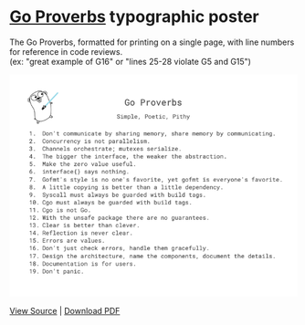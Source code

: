 # [Go Proverbs](https://go-proverbs.github.io/) typographic poster

The Go Proverbs, formatted for printing on a single page, with line numbers for reference in code reviews. \
(ex: "great example of G16" or "lines 25-28 violate G5 and G15")

<kbd><a href="/Go%20Proverbs.pdf"><img src="/Go%20Proverbs%20(72dpi).png" /></a></kbd>

[View Source](https://docs.google.com/document/d/1fjxvwwldiW8zpuHuWgVHY9McJlYIIngh4JhM3I4C4ak/edit?usp=sharing) | [Download PDF](https://github.com/BeyondCodeBootcamp/go-proverbs/raw/main/Go%20Proverbs.pdf)
